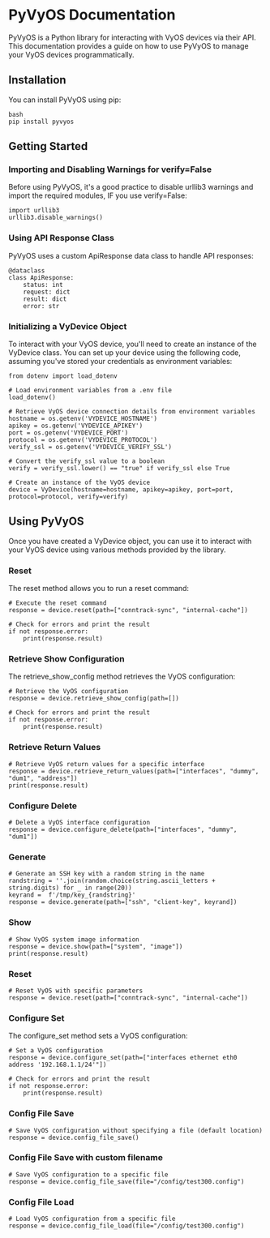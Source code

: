 # PyVyOS Documentation

PyVyOS is a Python library for interacting with VyOS devices via their API. This documentation provides a guide on how to use PyVyOS to manage your VyOS devices programmatically.

## Installation

You can install PyVyOS using pip:

```
bash
pip install pyvyos
```

## Getting Started

### Importing and Disabling Warnings for verify=False
Before using PyVyOS, it's a good practice to disable urllib3 warnings and import the required modules, IF you use verify=False:

```
import urllib3
urllib3.disable_warnings()
```

### Using API Response Class
PyVyOS uses a custom ApiResponse data class to handle API responses:

```
@dataclass
class ApiResponse:
    status: int
    request: dict
    result: dict
    error: str
```

### Initializing a VyDevice Object
To interact with your VyOS device, you'll need to create an instance of the VyDevice class. You can set up your device using the following code, 
assuming you've stored your credentials as environment variables:

```
from dotenv import load_dotenv

# Load environment variables from a .env file
load_dotenv()

# Retrieve VyOS device connection details from environment variables
hostname = os.getenv('VYDEVICE_HOSTNAME')
apikey = os.getenv('VYDEVICE_APIKEY')
port = os.getenv('VYDEVICE_PORT')
protocol = os.getenv('VYDEVICE_PROTOCOL')
verify_ssl = os.getenv('VYDEVICE_VERIFY_SSL')

# Convert the verify_ssl value to a boolean
verify = verify_ssl.lower() == "true" if verify_ssl else True

# Create an instance of the VyOS device
device = VyDevice(hostname=hostname, apikey=apikey, port=port, protocol=protocol, verify=verify)
```

## Using PyVyOS
Once you have created a VyDevice object, you can use it to interact with your VyOS device using various methods provided by the library.


### Reset
The reset method allows you to run a reset command:

```
# Execute the reset command
response = device.reset(path=["conntrack-sync", "internal-cache"])

# Check for errors and print the result
if not response.error:
    print(response.result)
```

### Retrieve Show Configuration
The retrieve_show_config method retrieves the VyOS configuration:

```
# Retrieve the VyOS configuration
response = device.retrieve_show_config(path=[])

# Check for errors and print the result
if not response.error:
    print(response.result)
```

### Retrieve Return Values
```
# Retrieve VyOS return values for a specific interface
response = device.retrieve_return_values(path=["interfaces", "dummy", "dum1", "address"])
print(response.result)
```

### Configure Delete
```
# Delete a VyOS interface configuration
response = device.configure_delete(path=["interfaces", "dummy", "dum1"])
```

### Generate
```
# Generate an SSH key with a random string in the name
randstring = ''.join(random.choice(string.ascii_letters + string.digits) for _ in range(20))
keyrand =  f'/tmp/key_{randstring}'
response = device.generate(path=["ssh", "client-key", keyrand])
```

### Show
```
# Show VyOS system image information
response = device.show(path=["system", "image"])
print(response.result)
```

### Reset
```
# Reset VyOS with specific parameters
response = device.reset(path=["conntrack-sync", "internal-cache"])
```

### Configure Set
The configure_set method sets a VyOS configuration:

```
# Set a VyOS configuration
response = device.configure_set(path=["interfaces ethernet eth0 address '192.168.1.1/24'"])

# Check for errors and print the result
if not response.error:
    print(response.result)
```

### Config File Save 
```
# Save VyOS configuration without specifying a file (default location)
response = device.config_file_save()
```

### Config File Save with custom filename
```
# Save VyOS configuration to a specific file
response = device.config_file_save(file="/config/test300.config")
```

### Config File Load
```
# Load VyOS configuration from a specific file
response = device.config_file_load(file="/config/test300.config")
```